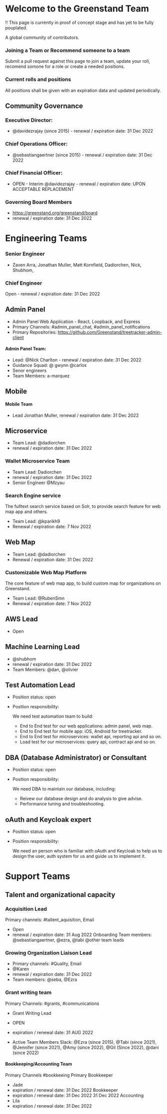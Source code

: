 
# Welcome to the Greenstand Team 
!! This page is currently in proof of concept stage and has yet to be fully pouplated.

A global community of contributors.

### Joining a Team or Recommend someone to a team

Submit a pull request against this page to join a team, update your roll, recomend somone for a role or create a needed positions. 

### Current rolls and positions


All positions shall be given with an expiration data and updated periodically.

## Community Governance

### Executive Director:

- @davidezrajay (since 2015) - renewal / expiration date: 31 Dec 2022

### Chief Operations Officer:
- @sebastiangaertner (since 2015) - renewal / expiration date: 31 Dec 2022

### Chief Financial Officer:
- OPEN - Interim @davidezrajay - renewal / expiration date: UPON ACCEPTABLE REPLACEMENT

### Governing Board Members
- https://greenstand.org/greenstand/board
- renewal / expiration date: 31 Dec 2022


# Engineering Teams

### Senior Engineer
- Zaven Arra, Jonathan Muller, Matt Kornfield, Dadiorchen, Nick, Shubhom,

### Chief Engineer
Open - renewal / expiration date: 31 Dec 2022

## Admin Panel

- Admin Panel Web Application - React, Loopback, and Express
- Primary Channels: #admin_panel_chat, #admin_panel_notifications
- Primary Repositories: https://github.com/Greenstand/treetracker-admin-client

#### Admin Panel Team: 
- Lead: @Nick Charlton - renewal / expiration date: 31 Dec 2022
- Guidance Squad: @ gwynn @carlos
- Senor engineers 
- Team Members: a-marquez

## Mobile

#### Mobile Team
- Lead Jonathan Muller, renewal / expiration date: 31 Dec 2022

## Microservice
- Team Lead: @dadiorchen
- renewal / expiration date: 31 Dec 2022

### Wallet Microservice Team
- Team Lead: Dadiorchen
- renewal / expiration date: 31 Dec 2022
- Senior Engineer @Mzyau

### Search Engine service

The fulltext search service based on Solr, to provide search feature for web map app and others.

- Team Lead: @kparikh9
- Renewal / expiration date: 7 Nov 2022


## Web Map

- Team Lead: @dadiorchen
- Renewal / expiration date: 31 Dec 2022

### Customizable Web Map Platform

The core feature of web map app, to build custom map for organizations on Greenstand.

- Team Lead: @RubenSmn
- Renewal / expiration date: 7 Nov 2022

## AWS Lead
- Open

## Machine Learning Lead
- @shubhom
- renewal / expiration date: 31 Dec 2022
- Team Members: @dan, @olivier

## Test Automation Lead

- Position status: open

- Position responsibility:

  We need test automation team to build:
    * End to End test for our web applications: admin panel, web map.
    * End to End test for mobile app: iOS, Android for treetracker.
    * End to End test for microservices: wallet api, reporting api and so on.
    * Load test for our microservices: query api, contract api and so on.

## DBA (Database Administrator) or Consultant

- Position status: open

- Position responsibility:

  We need DBA to maintain our database, including:
    * Reivew our database design and do analysis to give advise.
    * Performance tuning and troubleshooting.

## oAuth and Keycloak expert

- Position status: open

- Position responsibility:

  We need an person who is familiar with oAuth and Keycloak to help us to design the user, auth system for us and guide us to implement it.


# Support Teams

## Talent and organizational capacity

### Acquisition Lead

Primary channels: #tallent_aquisition, Email
- Open
- renewal / expiration date: 31 Aug 2022
Onboarding Team members: @sebastiangaertner, @ezra, @tabi @other team leads

### Growing Organization Liaison Lead
- Primary channels: #Quality, Email
- @Karen
- renewal / expiration date: 31 Dec 2022
- Team members: @seba, @Ezra

### Grant writing team
Primary Channels: #grants, #communications
- Grant Writing Lead
- OPEN
- expiration / renewal date: 31 AUG 2022

- Active Team Members Slack: @Ezra (since 2015), @Tabi (since 2021), @Jennifer (since 2021), @Amy (since 2022), @Gil (Since 2022), @dani (since 2022)

#### Bookkeeping/Accounting Team
Primary Channels #bookkeeing
Primary Bookkeeper
- Jade
- expiration / renewal date: 31 Dec 2022
Bookkeeper
- expiration / renewal date: 31 Dec 2022
31 Dec 2022
Accounting
- Lila
- expiration / renewal date: 31 Dec 2022

